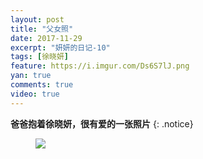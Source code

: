 ```yaml
---
layout: post
title: "父女照"
date: 2017-11-29
excerpt: "妍妍的日记-10"
tags: [徐晓妍]
feature: https://i.imgur.com/Ds6S7lJ.png
yan: true
comments: true
video: true
---
```


**爸爸抱着徐晓妍，很有爱的一张照片**
{: .notice}
<figure>
    <a href="{{ site.staticUrl }}/yanyan/image/bababao.jpg"><img src="{{ site.staticUrl }}/yanyan/image/bababao.jpg" /></a>
</figure>